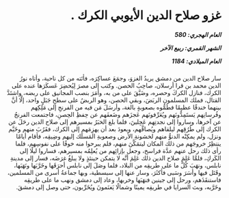 <h1 dir="rtl">غزو صلاح الدين الأيوبي الكرك .</h1>

<h5 dir="rtl">العام الهجري:  580

الشهر القمري: ربيع الآخر

العام الميلادي: 1184</h5>

<p dir="rtl">سار صلاح الدين من دمشق يريدُ الغزوَ، وجمَعَ عساكِرَه، فأتَته من كل ناحية، وأتاه نورُ الدين محمد بن قرا أرسلان، صاحِبُ الحصن. وكتب إلى مصرَ لِيُحضِرَ عَسكَرَها عنده على الكرك، فنازل الكركَ وحصره، وضَيَّقَ على من به، وأمَرَ بنصب المجانيق على ربضه، واشتَدَّ القتال، فملك المسلمون الربَضَ، وبقي الحصن، وهو الربضُ على سطحِ جَبَلٍ واحد، إلَّا أنَّ بينهما خندقًا عظيمًا فطَمُّوه بصعوبةٍ بالغة، وأرسَلَ مَن فيه من الفرنجِ إلى مَلِكِهم وفُرسانِهم يَستَمِدُّونَهم ويُعَرِّفونَهم عَجزَهم وضَعفَهم عن حِفظِ الحِصنِ، فاجتمعت الفرنجُ عن آخرها، وساروا إلى نجدتِهم عَجِلينَ، فلما بلغ الخبَرُ بمسيرهم إلى صلاح الدين رحَلَ عن الكرك إلى طُرُقِهم ليلقاهم ويُصافَّهم، ويعودَ بعد أن يهزِمَهم إلى الكرك، فقَرُبَ منهم وخَيَّم ونزل، ولم يمكِنْه الدنوُّ منهم لخشونةِ الأرض وصعوبةِ المَسلَك إليهم وضِيقِه، فأقام أيامًا ينتظِرُ خروجَهم من ذلك المكان ليتمَكَّنَ منهم، فلم يبرحوا منه خوفًا على نفوسِهم، فلما رأى ذلك رحل عنهم عدَّة فراسخ، وجعل بإزائِهم من يُعلِمُه بمسيرهم، فساروا ليلًا إلى الكَركِ، فلمَّا عَلِمَ صلاح الدين ذلك عَلِمَ أنَّه لا يتمكن حينئذٍ ولا يبلغُ غرَضَه، فسار إلى مدينةِ نابلس، ونهَبَ كُلَّ ما على طريقِه من البلاد، فلما وصَلَ إلى نابلس أحرَقَها وخَرَّبَها ونَهَبَها، وقَتَل فيها وأسَرَ وسَبى فأكثَرَ، وسار عنها إلى سبسطية، وبها جماعةُ أسرى من المسلمين، فاستنقَذَهم، ورحل إلى جينين فنهَبَها وخربها، وعاد إلى دمشق ونهب ما على طريقِه وخَرَّبه، وبث السرايا في طريقِه يمينًا وشمالًا يَغنَمونَ ويُخَرِّبون، حتى وصل إلى دمشقَ.</p></br>
